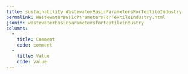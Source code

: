 ```yaml
---
title: sustainability:WastewaterBasicParametersForTextileIndustry
permalink: WastewaterBasicParametersForTextileIndustry.html
jsonid: wastewaterbasicparametersfortextileindustry
columns:
  - 
    title: Comment
    code: comment
  - 
    title: Value
    code: value
---
```

